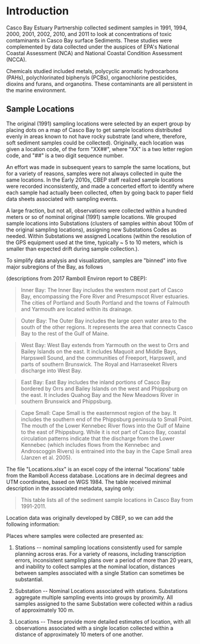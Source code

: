 # Introduction
Casco Bay Estuary Partnership collected sediment samples in 1991, 1994, 2000,
2001, 2002, 2010, and 2011 to look at concentrations of toxic contaminants in
Casco Bay surface Sediments. These studies were complemented by data collected
under the auspices of EPA's National Coastal Assessment (NCA) and 
National Coastal Condition Assessment (NCCA).

Chemicals studied included metals, polycyclic aromatic hydrocarbons (PAHs),
polychlorinated biphenyls (PCBs), organochlorine pesticides, dioxins and furans,
and organotins.  These contaminants are all persistent in the marine
environment.

## Sample Locations
The original (1991) sampling locations were selected by an expert group by
placing dots on a map of Casco Bay to get sample locations distributed evenly in
areas known to not have rocky substrate (and where, therefore, soft sediment
samples could be collected).  Originally, each location was given a location
code, of the form "XX##", where "XX" is a two letter region code, and "##" is a
two digit sequence number.

An effort was made in subsequent years to sample the same locations, but for a
variety of reasons, samples were not always collected in quite the same
locations. In the Early 2010s, CBEP staff realized sample locations were
recorded inconsistently, and made a concerted effort to identify where each
sample had actually been collected, often by going back to paper field data
sheets associated with sampling events. 

A large fraction, but not all, observations were collected within a
hundred meters or so of nominal original (1991) sample locations. We grouped
sample locations into Substations (clusters of samples within about 100m of the
original sampling locations), assigning new Substations Codes as needed.  Within
Substations we assigned Locations (within the resolution of the GPS equipment
used at the time, typically ~ 5 to 10 meters, which is smaller than expected
drift during sample collection.).

To simplify data analysis and visualization, samples are "binned" into five
major subregions of the Bay, as follows

(descriptions from 2017 Ramboll Environ  report to CBEP):

> Inner Bay: The Inner Bay includes the western most part of Casco Bay,
encompassing the Fore River and Presumpscot River estuaries. The cities of
Portland and South Portland and the towns of Falmouth and Yarmouth are located
within its drainage.

> Outer Bay: The Outer Bay includes the large open water area to the south of
the other regions. It represents the area that connects Casco Bay to the rest of
the Gulf of Maine.

> West Bay: West Bay extends from Yarmouth on the west to Orrs and Bailey
Islands on the east. It includes Maquoit and Middle Bays, Harpswell Sound, and
the communities of Freeport, Harpswell, and parts of southern Brunswick. The
Royal and Harraseeket Rivers discharge into West Bay.

> East Bay: East Bay includes the inland portions of Casco Bay bordered by Orrs
and Bailey Islands on the west and Phippsburg on the east. It includes Quahog
Bay and the New Meadows River in southern Brunswick and Phippsburg.

> Cape Small: Cape Small is the easternmost region of the bay. It includes the
southern end of the Phippsburg peninsula to Small Point. The mouth of the Lower
Kennebec River flows into the Gulf of Maine to the east of Phippsburg. While it
is not part of Casco Bay, coastal circulation patterns indicate that the
discharge from the Lower Kennebec (which includes flows from the Kennebec and
Androscoggin Rivers) is entrained into the bay in the Cape Small area (Janzen et
al. 2005).

The file "Locations.xlsx" is an excel copy of the internal "locations' table
from the Ramboll Access database. Locations are in decimal degrees and UTM
coordinates, based on WGS 1984. The table received minimal description in the 
associated metadata, saying only: 

>  This table lists all of the sediment sample locations in Casco Bay from
   1991-2011.

Location data was originally developed by CBEP, so we can add the following
information:

Places where samples were collected are presented as:

1.  Stations -- nominal sampling locations consistently used for sample planning
    across eras. For a variety of reasons, including transcription errors,
    inconsistent sampling plans over a period of more than 20 years, and 
    inability to collect samples at the nominal location, distances between 
    samples associated with a single Station can sometimes be substantial.
    
2.  Substation -- Nominal Locations associated with stations. Substations
    aggregate multiple sampling events into groups by proximity. All
    samples assigned to the  same Substation were collected within a radius of
    approximately 100 m.

3.  Locations -- These provide more detailed estimates of location, with all
    observations associated with a single location collected within a distance 
    of approximately 10 meters of one another.
    

